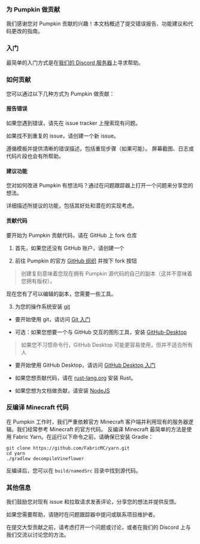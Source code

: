 ### 为 Pumpkin 做贡献

我们感谢您对 Pumpkin 贡献的兴趣！本文档概述了提交错误报告、功能建议和代码更改的指南。

### 入门

最简单的入门方式是在[我们的 Discord 服务器](https://discord.gg/wT8XjrjKkf)上寻求帮助。

### 如何贡献

您可以通过以下几种方式为 Pumpkin 做贡献：

#### 报告错误

  如果您遇到错误，请先在 issue tracker 上搜索现有问题。

  如果找不到重复的 issue，请创建一个新 issue。

  遵循模板并提供清晰的错误描述，包括重现步骤（如果可能）。
  屏幕截图、日志或代码片段也会有所帮助。

#### 建议功能

  您对如何改进 Pumpkin 有想法吗？通过在问题跟踪器上打开一个问题来分享您的想法。

  详细描述所提议的功能，包括其好处和潜在的实现考虑。

#### 贡献代码

  要开始为 Pumpkin 贡献代码，请在 GitHub 上 fork 仓库

1. 首先，如果您还没有 GitHub 账户，请创建一个

2. 前往 Pumpkin 的官方 [GitHub 组织](https://github.com/Pumpkin-MC) 并按下 fork 按钮

> 创建复刻意味着您现在拥有 Pumpkin 源代码的自己的副本（这并不意味着您拥有版权）。

  现在您有了可以编辑的副本，您需要一些工具。

3. 为您的操作系统安装 [git](https://git-scm.com/downloads)

- 要开始使用 git，请访问 [Git 入门](https://docs.github.com/en/get-started/getting-started-with-git)

- 可选：如果您想要一个与 GitHub 交互的图形工具，安装 [GitHub-Desktop](https://desktop.github.com/download/)

> 如果您不习惯命令行，GitHub Desktop 可能更容易使用，但并不适合所有人

- 要开始使用 GitHub Desktop，请访问 [GitHub Desktop 入门](https://docs.github.com/en/desktop/overview/getting-started-with-github-desktop)

- 如果您想贡献代码，请在 [rust-lang.org](https://www.rust-lang.org/) 安装 Rust。

- 如果您想为文档做贡献，请安装 [NodeJS](https://nodejs.org/en)

### 反编译 Minecraft 代码

在 Pumpkin 工作时，我们严重依赖官方 Minecraft 客户端并利用现有的服务器逻辑。我们经常参考 Minecraft 的官方代码。
反编译 Minecraft 最简单的方法是使用 Fabric Yarn。在运行以下命令之前，请确保已安装 Gradle：

```
git clone https://github.com/FabricMC/yarn.git
cd yarn
./gradlew decompileVineflower
```

反编译后，您可以在 `build/namedSrc` 目录中找到源代码。

### 其他信息

我们鼓励您对现有 issue 和拉取请求发表评论，分享您的想法并提供反馈。

如果您需要帮助，请随时在问题跟踪器中提问或联系项目维护者。

在提交大型贡献之前，请考虑打开一个问题或讨论，或者在我们的 Discord 上与我们交流以讨论您的方法。
